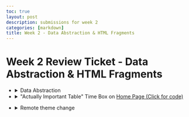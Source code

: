 ```yaml
---
toc: true
layout: post
description: submissions for week 2
categories: [markdown]
title: Week 2 - Data Abstraction & HTML Fragments
---
```

# Week 2 Review Ticket - Data Abstraction & HTML Fragments

<ul>

<li>
    <details closed>
        <summary>Data Abstraction</summary>
        <li><a href="">For Loop Test</a></li>    
        <li><a href="">With Loop Test</a></li>
        <li><a href="">Recursive Loop</a></li>
        <li><a href="">Randomized Grocery List (Application of lists and other stuff)</a></li>
        <li><a href="">Test with lists (from Week 1)</a></li>
    </details>
</li>
<li>
    <details closed>
        <summary>"Actually Important Table" Time Box on <a href="https://aidenhuynh.github.io/CS_Swag/about/">Home Page (Click for code)</a></summary>
            <h2>Code for table</h2>
            <pre>
                <code>
&lt;html&gt;

    &lt;head&gt;

        &lt;style&gt;

            table {

                font-family: arial, sans-serif;

                border-collapse: collapse;

                    width: 100%;

            }

            td, th {

                border: 1px solid #dddddd;

                text-align: left;

                padding: 8px;

            }

            tr:nth-child(even) {

                background-color: #dddddd;

            }

                tr:nth-child(odd) {

                    background-color: #ffffff;

            }

        &lt;/style&gt;

            &lt;/head&gt;

            &lt;table&gt;

        &lt;tr&gt;

            &lt;th&gt;Week&lt;/th&gt;

            &lt;th&gt;Review Ticket&lt;/th&gt;

            &lt;th&gt;Points&lt;/th&gt;

        &lt;/tr&gt;

        &lt;tr&gt;

            &lt;td&gt;0&lt;/td&gt;

            &lt;td&gt;&lt;a href="https://aidenhuynh.github.io/CS_Swag/markdown/2022/09/03/Week_0_Hacks.html"&gt;Week 0 - Review Ticket&lt;/a&gt;&lt;/td&gt;

            &lt;td&gt;Tools and Setup&lt;/td&gt;

        &lt;/tr&gt;

        &lt;tr&gt;

            &lt;td&gt;1&lt;/td&gt;

            &lt;td&gt;&lt;a href="https://aidenhuynh.github.io/CS_Swag/markdown/2022/09/04/Week_1_Hacks.html"&gt;Week 1 - Review Ticket&lt;/a&gt;&lt;/td&gt;

            &lt;td&gt;Intro to Python, Bash, and Fastpages Frontend Development&lt;/td&gt;

        &lt;/tr&gt;

        &lt;tr&gt;

            &lt;td&gt;2&lt;/td&gt;

            &lt;td&gt;&lt;a href="https://aidenhuynh.github.io/CS_Swag/markdown/2022/09/05/Week_2_Review_Ticket.html"&gt;Week 2 - Review Ticket&lt;/a&gt;&lt;/td&gt;

            &lt;td&gt;Dictionaries, Lists, Loops, and HTML Fragments&lt;/td&gt;

        &lt;/tr&gt;

        &lt;tr&gt;

            &lt;td&gt;3&lt;/td&gt;

            &lt;td&gt;incomplete&lt;/td&gt;

            &lt;td&gt;AppLab Planning/Blogging, AppLab Creation, Plan for end of Tri project&lt;/td&gt;

        &lt;/tr&gt;

    &lt;/table&gt;

&lt;/html&gt;
                    </code>
                </pre>
    </details>
</li>

<li>
    <details closed>
        <summary>Remote theme change</summary>
        <img src="https://i.ibb.co/ZXJCtVc/image-2022-09-05-173210428.png">
        <br>
        <b>Before:</b>
        <img src="https://i.ibb.co/5RRtWkC/image-2022-09-05-180235001.png">
        <body>Very unreadable because I think that's kind of funny.</body>
        <br>
        <b>After:</b>
        <img src="https://i.ibb.co/ngSNsWc/image-2022-09-05-174239115.png">
        <body>I actually really like these changes and will probably keep them as they make my blog actually readable.</body>
    </details>
</li>
</ul>